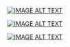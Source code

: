 [![IMAGE ALT TEXT](http://img.youtube.com/vi/"U3sSsTlQkMQ"/0.jpg)](https://www.youtube.com/watch?v="U3sSsTlQkMQ" "C語言程式設計第五周(大學版1)庫存函數與使用者定義函數")

[![IMAGE ALT TEXT](http://img.youtube.com/vi/"FxJr_KYjqgs"/0.jpg)](https://www.youtube.com/watch?v="FxJr_KYjqgs" "C語言程式設計第五周(大學版2)庫存函數與使用者定義函數")

[![IMAGE ALT TEXT](http://img.youtube.com/vi/"O_qSjtw7jgs"/0.jpg)](https://www.youtube.com/watch?v="O_qSjtw7jgs" "C語言程式設計第五周(大學版3)庫存函數與使用者定義函數")
